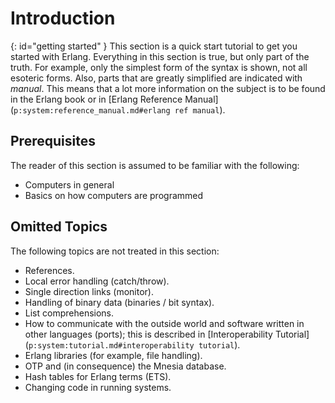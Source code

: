 # Introduction

[](){: id="getting started" }
This section is a quick start tutorial to get you started with Erlang. Everything in this section is true, but only part of the truth. For example, only the simplest form of the syntax is shown, not all esoteric forms. Also, parts that are greatly simplified are indicated with *manual*. This means that a lot more information on the subject is to be found in the Erlang book or in [Erlang Reference Manual](`p:system:reference_manual.md#erlang ref manual`).

## Prerequisites

The reader of this section is assumed to be familiar with the following:

* Computers in general
* Basics on how computers are programmed

## Omitted Topics

The following topics are not treated in this section:

* References.
* Local error handling (catch/throw).
* Single direction links (monitor).
* Handling of binary data (binaries / bit syntax).
* List comprehensions.
* How to communicate with the outside world and software written in other languages (ports); this is described in [Interoperability Tutorial](`p:system:tutorial.md#interoperability tutorial`).
* Erlang libraries (for example, file handling).
* OTP and (in consequence) the Mnesia database.
* Hash tables for Erlang terms (ETS).
* Changing code in running systems.

